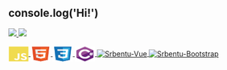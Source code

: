 ## console.log('Hi!')

 <div>
  <a href="https://github.com/Srbentu">
  <img height="180em" src="https://github-readme-stats.vercel.app/api?username=Srbentu&show_icons=true&theme=dark&include_all_commits=true&count_private=true"/>
  <img height="180em" src="https://github-readme-stats.vercel.app/api/top-langs/?username=Srbentu&layout=compact&langs_count=7&theme=dark"/>
</div>
  <div style="display: inline_block"><br>
  <img align="center" alt="Srbentu-Js" height="30" width="40" src="https://raw.githubusercontent.com/devicons/devicon/master/icons/javascript/javascript-plain.svg">
  <img align="center" alt="Srbentu-HTML" height="30" width="40" src="https://raw.githubusercontent.com/devicons/devicon/master/icons/html5/html5-original.svg">
  <img align="center" alt="Srbentu-CSS" height="30" width="40" src="https://raw.githubusercontent.com/devicons/devicon/master/icons/css3/css3-original.svg">
  <img align="center" alt="Srbentu-Csharp" height="30" width="40" src="https://raw.githubusercontent.com/devicons/devicon/master/icons/csharp/csharp-original.svg">
  <img align="center" alt="Srbentu-Vue" height="30" width="100" src="https://img.shields.io/badge/Vue.js-35495E?style=for-the-badge&logo=vue.js&logoColor=4FC08D">
      <img align="center" alt="Srbentu-Bootstrap" height="30" width="100" src="https://img.shields.io/badge/Bootstrap-563D7C?style=for-the-badge&logo=bootstrap&logoColor=white">
    
    
</div>

